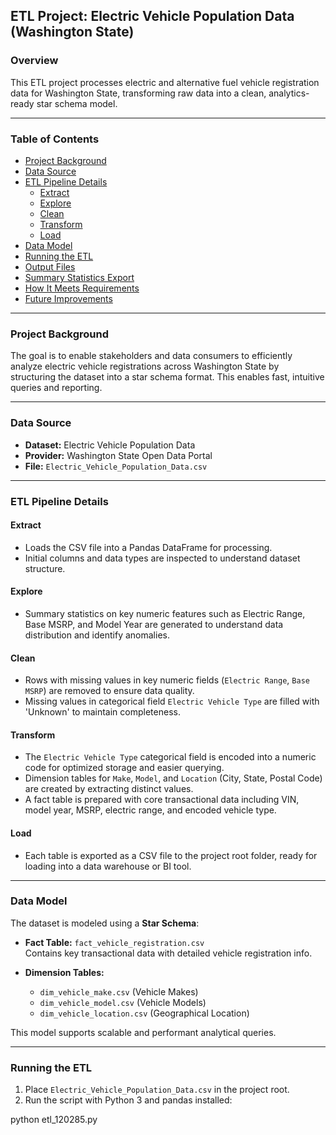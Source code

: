 ## ETL Project: Electric Vehicle Population Data (Washington State)

### Overview  
This ETL project processes electric and alternative fuel vehicle registration data for Washington State, transforming raw data into a clean, analytics-ready star schema model.

---

### Table of Contents  
- [Project Background](#project-background)  
- [Data Source](#data-source)  
- [ETL Pipeline Details](#etl-pipeline-details)  
  - [Extract](#extract)  
  - [Explore](#explore)  
  - [Clean](#clean)  
  - [Transform](#transform)  
  - [Load](#load)  
- [Data Model](#data-model)  
- [Running the ETL](#running-the-etl)  
- [Output Files](#output-files)  
- [Summary Statistics Export](#summary-statistics-export)  
- [How It Meets Requirements](#how-it-meets-requirements)  
- [Future Improvements](#future-improvements)  

---

### Project Background  
The goal is to enable stakeholders and data consumers to efficiently analyze electric vehicle registrations across Washington State by structuring the dataset into a star schema format. This enables fast, intuitive queries and reporting.

---

### Data Source  
- **Dataset:** Electric Vehicle Population Data  
- **Provider:** Washington State Open Data Portal  
- **File:** `Electric_Vehicle_Population_Data.csv`

---

### ETL Pipeline Details  

#### Extract  
- Loads the CSV file into a Pandas DataFrame for processing.  
- Initial columns and data types are inspected to understand dataset structure.

#### Explore  
- Summary statistics on key numeric features such as Electric Range, Base MSRP, and Model Year are generated to understand data distribution and identify anomalies.

#### Clean  
- Rows with missing values in key numeric fields (`Electric Range`, `Base MSRP`) are removed to ensure data quality.  
- Missing values in categorical field `Electric Vehicle Type` are filled with 'Unknown' to maintain completeness.

#### Transform  
- The `Electric Vehicle Type` categorical field is encoded into a numeric code for optimized storage and easier querying.  
- Dimension tables for `Make`, `Model`, and `Location` (City, State, Postal Code) are created by extracting distinct values.  
- A fact table is prepared with core transactional data including VIN, model year, MSRP, electric range, and encoded vehicle type.

#### Load  
- Each table is exported as a CSV file to the project root folder, ready for loading into a data warehouse or BI tool.

---

### Data Model  
The dataset is modeled using a **Star Schema**:

- **Fact Table:** `fact_vehicle_registration.csv`  
  Contains key transactional data with detailed vehicle registration info.

- **Dimension Tables:**  
  - `dim_vehicle_make.csv` (Vehicle Makes)  
  - `dim_vehicle_model.csv` (Vehicle Models)  
  - `dim_vehicle_location.csv` (Geographical Location)

This model supports scalable and performant analytical queries.

---

### Running the ETL  
1. Place `Electric_Vehicle_Population_Data.csv` in the project root.  
2. Run the script with Python 3 and pandas installed:

python etl_120285.py
